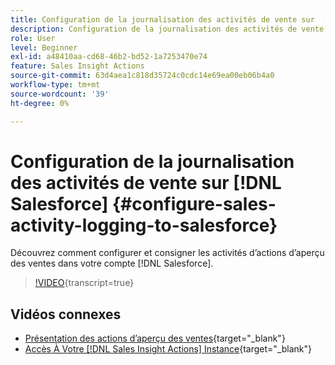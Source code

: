 ```yaml
---
title: Configuration de la journalisation des activités de vente sur  [!DNL Salesforce]
description: Configuration de la journalisation des activités de vente sur  [!DNL Salesforce]
role: User
level: Beginner
exl-id: a48410aa-cd68-46b2-bd52-1a7253470e74
feature: Sales Insight Actions
source-git-commit: 63d4aea1c818d35724c0cdc14e69ea00eb06b4a0
workflow-type: tm+mt
source-wordcount: '39'
ht-degree: 0%

---
```


# Configuration de la journalisation des activités de vente sur [!DNL Salesforce] {#configure-sales-activity-logging-to-salesforce}

Découvrez comment configurer et consigner les activités d’actions d’aperçu des ventes dans votre compte [!DNL Salesforce].

>[!VIDEO](https://video.tv.adobe.com/v/3449201/?quality=12&learn=on&captions=fre_fr){transcript=true}

## Vidéos connexes

* [Présentation des actions d’aperçu des ventes](/help/sales-insight-actions/sales-insight-actions-overview.md){target="_blank"}
* [Accès À Votre  [!DNL Sales Insight Actions] Instance](/help/sales-insight-actions/accessing-your-sales-insight-actions-instance.md){target="_blank"}
